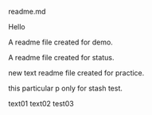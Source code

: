 readme.md

Hello


A readme file created for demo.

A readme file created for status.

new text readme file created for practice.

this particular p only for stash test. 

text01
text02
test03